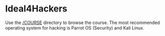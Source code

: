 # Ideal4Hackers
Use the [/COURSE](https://github.com/simplyYan/Ideal4Hackers/tree/main/COURSE) directory to browse the course. The most recommended operating system for hacking is Parrot OS (Security) and Kali Linux.
